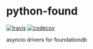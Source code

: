 # python-found

[![travis](https://api.travis-ci.com/amirouche/found.svg?branch=master)](https://travis-ci.com/amirouche/found) [![codecov](https://codecov.io/gh/amirouche/found/branch/master/graph/badge.svg)](https://codecov.io/gh/amirouche/found)


asyncio drivers for foundationdb

